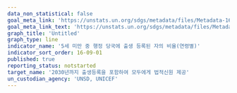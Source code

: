 ```yaml
---
data_non_statistical: false
goal_meta_link: 'https://unstats.un.org/sdgs/metadata/files/Metadata-16-09-01.pdf'
goal_meta_link_text: 'https://unstats.un.org/sdgs/metadata/files/Metadata-16-09-01.pdf'
graph_title: 'Untitled'
graph_type: line
indicator_name: '5세 미만 중 행정 당국에 출생 등록된 자의 비율(연령별)'
indicator_sort_order: 16-09-01
published: true
reporting_status: notstarted
target_name: '2030년까지 출생등록을 포함하여 모두에게 법적신원 제공'
un_custodian_agency: 'UNSD, UNICEF'
---
```

